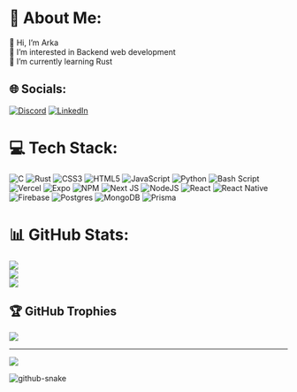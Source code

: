 # 💫 About Me:
 👋 Hi, I’m Arka <br> 👀 I’m interested in Backend web development <br>🌱 I’m currently learning Rust


## 🌐 Socials:
[![Discord](https://img.shields.io/badge/Discord-%237289DA.svg?logo=discord&logoColor=white)](https://discord.gg/02_worshipper) [![LinkedIn](https://img.shields.io/badge/LinkedIn-%230077B5.svg?logo=linkedin&logoColor=white)](https://linkedin.com/in/https://www.linkedin.com/in/arka-basak-9ab939336/) 

# 💻 Tech Stack:
![C](https://img.shields.io/badge/c-%2300599C.svg?style=flat&logo=c&logoColor=white) ![Rust](https://img.shields.io/badge/rust-%23000000.svg?style=flat&logo=rust&logoColor=white) ![CSS3](https://img.shields.io/badge/css3-%231572B6.svg?style=flat&logo=css3&logoColor=white) ![HTML5](https://img.shields.io/badge/html5-%23E34F26.svg?style=flat&logo=html5&logoColor=white) ![JavaScript](https://img.shields.io/badge/javascript-%23323330.svg?style=flat&logo=javascript&logoColor=%23F7DF1E) ![Python](https://img.shields.io/badge/python-3670A0?style=flat&logo=python&logoColor=ffdd54) ![Bash Script](https://img.shields.io/badge/bash_script-%23121011.svg?style=flat&logo=gnu-bash&logoColor=white) ![Vercel](https://img.shields.io/badge/vercel-%23000000.svg?style=flat&logo=vercel&logoColor=white) ![Expo](https://img.shields.io/badge/expo-1C1E24?style=flat&logo=expo&logoColor=#D04A37) ![NPM](https://img.shields.io/badge/NPM-%23CB3837.svg?style=flat&logo=npm&logoColor=white) ![Next JS](https://img.shields.io/badge/Next-black?style=flat&logo=next.js&logoColor=white) ![NodeJS](https://img.shields.io/badge/node.js-6DA55F?style=flat&logo=node.js&logoColor=white) ![React](https://img.shields.io/badge/react-%2320232a.svg?style=flat&logo=react&logoColor=%2361DAFB) ![React Native](https://img.shields.io/badge/react_native-%2320232a.svg?style=flat&logo=react&logoColor=%2361DAFB) ![Firebase](https://img.shields.io/badge/firebase-a08021?style=flat&logo=firebase&logoColor=ffcd34) ![Postgres](https://img.shields.io/badge/postgres-%23316192.svg?style=flat&logo=postgresql&logoColor=white) ![MongoDB](https://img.shields.io/badge/MongoDB-%234ea94b.svg?style=flat&logo=mongodb&logoColor=white) ![Prisma](https://img.shields.io/badge/Prisma-3982CE?style=flat&logo=Prisma&logoColor=white)
# 📊 GitHub Stats:
![](https://github-readme-stats.vercel.app/api?username=NOOB-3301&theme=tokyonight&hide_border=false&include_all_commits=true&count_private=false)<br/>
![](https://github-readme-streak-stats.herokuapp.com/?user=NOOB-3301&theme=tokyonight&hide_border=false)<br/>
![](https://github-readme-stats.vercel.app/api/top-langs/?username=NOOB-3301&theme=tokyonight&hide_border=false&include_all_commits=true&count_private=false&layout=compact)

## 🏆 GitHub Trophies
![](https://github-profile-trophy.vercel.app/?username=NOOB-3301&theme=tokyonight&no-frame=false&no-bg=false&margin-w=4)

---
[![](https://visitcount.itsvg.in/api?id=NOOB-3301&icon=0&color=0)](https://visitcount.itsvg.in)

<!-- Proudly created with GPRM ( https://gprm.itsvg.in ) -->

<picture>
  <!-- <source media="(prefers-color-scheme: dark)" srcset="https://raw.githubusercontent.com/tobiasmeyhoefer/tobiasmeyhoefer/output/github-snake-dark.svg" /> -->
  <source media="(prefers-color-scheme: light)" srcset="https://raw.githubusercontent.com/tobiasmeyhoefer/tobiasmeyhoefer/output/github-snake.svg" />
  <img alt="github-snake" src="https://raw.githubusercontent.com/tobiasmeyhoefer/tobiasmeyhoefer/output/github-snake.svg" />
</picture>
